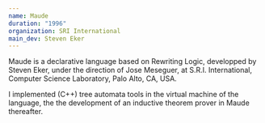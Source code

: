 ```yaml
---
name: Maude
duration: "1996"
organization: SRI International
main_dev: Steven Eker
---
```


Maude is a declarative language based on Rewriting Logic,
developped by Steven Eker, 
under the direction of Jose Meseguer,
at S.R.I. International, Computer Science Laboratory, Palo Alto, CA, USA.

I implemented (C++) tree automata tools in the virtual machine of the language,
the the development of an inductive theorem prover in Maude thereafter.

